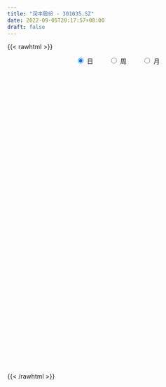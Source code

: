 ```yaml
---
title: "润丰股份 - 301035.SZ"
date: 2022-09-05T20:17:57+08:00
draft: false
---
```

{{< rawhtml >}}
    <div style="text-align: center">
        <label style="padding: 1rem;"><input style="margin-right: .5rem" type="radio" name="period" value="D" checked onclick="period_change(this)">日</label>
        <label style="padding: 1rem;"><input style="margin-right: .5rem" type="radio" name="period" value="W" onclick="period_change(this)">周</label>
        <label style="padding: 1rem;"><input style="margin-right: .5rem" type="radio" name="period" value="M" onclick="period_change(this)">月</label>
    </div>
    <div id="chart" style="height: 700px;"></div> 
    <script type="text/javascript">
        const D_v = [372147.17,253566.3,251085.51,222868.28,193772.85,147618.69,117625.25,89951.11,79572.27,71768.38,69999.12,76724.87,67877.12,76655.22,52174.1,36992.38,34908.65,38880.15,34139.58,31169.08,29699.72,32378.91,39063.15,27137.88,23203.77,28555.9,17904.84,20869.1,18859.39,22477.78,48294.6,31795.07,16415.26,37651.19,33213.1,23733.27,23030.84,26667.49,18337.22,21491.44,14403.81,12649.93,11018.18,9255.97,10807.02,10318.66,4472.82,8016.94,8536.22,4941.59,12951.04,5939.94,6922.7,6353.67,5131.56,5640.42,3877.84,3764.01,3981.0,6388.78,8222.79,6631.88,7905.49,3855.92,7848.1,5115.41,8702.61,9057.82,4841.0,8002.45,20796.16,14545.83,10899.94,10815.86,9969.52,16767.25,10014.93,12518.68,9661.71,12308.94,10622.36,9623.05,7991.89,6504.0,6747.0,6405.0,3321.0,12696.0,11969.88,10507.51,16402.29,10465.06,7338.29,5405.0,8158.08,14116.55,13001.86,9558.44,26556.1,11731.41,11787.06,15652.32,9608.78,15671.82,11324.38,9406.14,18184.04,13096.35,22314.13,12409.71,42612.3,44334.24,25052.22,24833.53,23821.51,15666.6,16082.6,8851.0,24212.01,16554.91,10899.21,13071.0,13162.84,9758.86,40809.51,20793.28,9481.97,12375.65,9777.75,12184.97,10763.46,8570.34,9197.57,10610.87,6383.58,6763.76,7590.84,18150.26,14770.56,7052.52,8933.19,8139.5,7800.22,5155.35,5294.65,8353.82,7947.71,7552.55,6131.2,3565.44,5964.99,8832.36,9918.06,9676.88,8180.13,7092.13,10550.72,11034.88,4909.39,6601.06,7493.08,13422.23,7954.59,7927.7,28282.38,25587.27,9649.25,20262.61,13537.68,11509.94,14594.43,22851.47,11161.95,17671.1,26312.05,17385.45,18319.93,16916.11,12544.52,14768.44,12072.25,13034.58,12864.85,18099.06,10480.46,7635.18,9502.85,16479.02,6721.83,7171.22,14183.0,15773.39,8573.26,15894.7,9498.1,8994.18,10399.74,6695.45,7217.7,6661.38,7148.02,15678.14,11479.95,7932.5,12541.27,7600.55,7855.6,5167.55,15206.85,14294.44,22118.96,20476.17,12887.97,10126.9,10084.6,12110.95,12830.84,14990.45,12593.55,9076.72,10396.06,8269.7,24931.34,15344.46,15317.63,12223.92,8462.49,10658.16,14377.29,7938.55,9474.34,8662.29,8250.36,11313.01,15560.3,15918.93,8966.9,8691.7,5194.17,4203.37,6949.01,4988.81,7106.79,4921.81,7447.06,8141.25,11648.67,7711.77,6882.15,5240.97,5387.97,4186.54,5978.8,4710.91,5104.61,5246.88,4776.15,12956.77,12735.12,10051.09,6502.13,6684.25,41930.45,38032.82,35328.99,19833.64,19661.64,16713.35,17168.23,24400.29]
const D_histogram = [0.0,-0.1538005698,-0.2373195283,0.0140349006,0.4301642463,0.7155402312,0.990440177,1.091496135,1.0394287202,0.9810916628,0.8730600388,0.9328361904,0.8812948505,1.1078431876,0.8810039605,0.7027908717,0.5634343029,0.4601969587,0.3833232584,0.2463578746,0.0987682925,0.0311653488,0.2379784231,0.2978051175,0.3357171143,0.3067248721,0.1970521307,-0.1008410469,-0.3476988645,-0.5264993542,-0.8907478761,-0.9493319992,-0.9157577713,-0.7468739204,-0.6866790914,-0.5991960185,-0.4512426267,-0.3046621072,-0.2814416553,-0.4854500294,-0.6184163167,-0.8267484964,-0.9042253639,-1.0116249568,-0.8241571627,-0.8388980766,-0.8079397441,-0.8298060477,-0.7081602008,-0.5945003433,-0.3589848127,-0.1939138687,-0.0754639597,0.0785650523,0.1962248813,0.2646905763,0.286004617,0.2874829139,0.2445251693,0.0541568071,0.0237574379,0.0064564188,-0.0636457096,-0.1521736166,-0.1323910362,-0.1590522718,-0.2009380971,-0.1635588513,-0.1476457463,-0.0850580986,0.2149336322,0.4311678232,0.5417430338,0.6505377486,0.6348824292,0.7071619942,0.775549824,0.7844534439,0.8150838003,0.6790936906,0.5616746365,0.4684288107,0.3143826725,0.1295868879,-0.0548794075,-0.1859480649,-0.296036944,-0.5218237829,-0.5020539673,-0.5133373069,-0.3897984551,-0.2141467658,-0.0853892343,-0.0838383749,-0.008746014,0.0657663687,0.1409646885,0.0783125391,0.3478172167,0.4174739231,0.4268280192,0.4581873802,0.3442977272,0.3315401209,0.2327499167,0.1733909611,0.3176000019,0.2154427545,0.3657833866,0.2744677202,0.9535459238,1.1753385881,1.2276723506,1.2218578582,1.2792253722,1.2477413161,1.0642850894,0.8272285464,0.8281320831,0.6520558101,0.3294000517,-0.047267504,-0.3722031463,-0.6915046025,-0.9506696731,-0.9866348065,-1.0074801325,-0.9427075218,-0.9901676858,-1.0974848565,-1.1231493707,-1.0382089534,-0.8630555776,-0.662185754,-0.540371878,-0.5453767664,-0.5224264889,-0.2656249506,-0.1693059506,-0.1029327719,0.0211982388,0.0683997733,0.1151690776,0.0185543902,-0.0824979368,-0.3186924846,-0.5824492971,-0.7187776579,-0.6841267499,-0.594258851,-0.5548252092,-0.6748025515,-0.6360647694,-0.4090836712,-0.0501927602,0.1876061858,0.5255139128,0.8166353677,0.9119764154,0.822646392,0.6790882194,0.8285215198,0.7874754301,0.731420229,0.672972649,0.3095072172,-0.0193820586,-0.11849976,-0.3068131539,-0.4523933153,-0.7507885743,-0.8914864482,-0.987752827,-0.8586960362,-0.4247406437,-0.1794783974,-0.2551099825,-0.3211943702,-0.6891668159,-1.0557413878,-0.9850022918,-0.8177634538,-0.5758837059,-0.0956474914,0.219296969,0.4404334477,0.599749374,0.7297441204,0.7665127753,0.7322401377,0.8188556485,0.6595753836,0.4972467595,0.3659107572,0.2089970644,0.0540119254,-0.2589652397,-0.4420970877,-0.5460002365,-0.5641970264,-0.4517682393,-0.1870250596,-0.071924296,0.0035022619,0.1860314532,0.3095498669,0.3742228395,0.3479916584,0.2666418065,0.1518486961,0.4480675441,0.3369637426,0.2059959982,0.1251335025,0.08664969,-0.1506429752,-0.272571675,-0.289652461,-0.1564980631,-0.0340818478,0.038250057,-0.0293498201,0.4207549341,0.535806946,0.5274139269,0.4696037956,0.2417431192,0.0884468931,-0.162165367,-0.3721979393,-0.5659972095,-0.6692493836,-0.6934941483,-0.8312929612,-0.908617011,-0.7415248099,-0.515098425,-0.3655627702,-0.2884572194,-0.3092736037,-0.2747976386,-0.2827894877,-0.1165865719,-0.0289762945,0.1471603973,0.1573403019,0.2744840936,0.4691350708,0.6245116742,0.6487005251,0.6670507982,0.6664957358,0.6328177182,0.5302005873,0.4153480997,0.2659919904,0.1737087076,0.3201122261,0.5005020174,0.5620468122,0.4533353082,0.2425760483,0.898601413,1.382452617,1.9538732238,2.3792084485,2.2755513114,2.0996791622,1.929564852,1.7586447755]
const D_fast = [0.0,-0.1922507123,-0.3350995528,-0.0802363987,0.4434340086,0.9076950512,1.4302050413,1.8041350331,2.0119247983,2.1988606566,2.3090940423,2.6020792415,2.7708616142,3.2743707482,3.2677825113,3.2652671404,3.2667691473,3.2785810428,3.297538157,3.2221622419,3.099264733,3.0394531265,3.3057608065,3.4400387803,3.5618800557,3.6095690315,3.5491593227,3.2260558834,2.8922733497,2.5818480215,1.9949125305,1.6989954077,1.5036301928,1.4857955635,1.3743206196,1.3120046879,1.347147423,1.4175624158,1.3704224538,1.0450515724,0.7574812059,0.3424619021,0.0389286937,-0.3213771385,-0.339948635,-0.5644140681,-0.7354406716,-0.9647584872,-1.0201526904,-1.0551179187,-0.9093485914,-0.7927561145,-0.6931721954,-0.5195019204,-0.3527858711,-0.2181475319,-0.1253323371,-0.0519833116,-0.0338097639,-0.2106389244,-0.2350989341,-0.2507858485,-0.3367994043,-0.4633707154,-0.476685894,-0.5431101976,-0.6352305471,-0.6387410142,-0.6597393458,-0.6184162227,-0.2646910838,0.0593350629,0.3053460319,0.5767751839,0.7198404718,0.9689105353,1.2311858211,1.4362028021,1.6706041085,1.7043874214,1.7273870264,1.7512484033,1.6757979333,1.5233988706,1.3252127233,1.1476570498,0.9635589346,0.60731615,0.5015724737,0.3619548074,0.3880440454,0.5101590433,0.6175692663,0.5981605319,0.6710663893,0.7620203642,0.8724598561,0.8293858415,1.1858448232,1.3598700104,1.4759311113,1.6218373173,1.5940220962,1.6641495201,1.6235467951,1.6075355798,1.831144621,1.7828480622,2.024634541,2.0019358046,2.9194004892,3.4350278005,3.7942796507,4.0939296228,4.4711034799,4.7515547528,4.8341697984,4.803920392,5.0118569495,4.9987946291,4.7584888836,4.3700044519,3.9520180231,3.4598404162,2.9630079274,2.6803840922,2.4076687332,2.2367644635,1.9417623779,1.5600739932,1.2536221363,1.0790103152,1.0383997966,1.0737231817,1.0604440882,0.9190950083,0.8114386635,1.0018339641,1.0558264764,1.0964664621,1.2258970326,1.2901985105,1.3657600842,1.2737839942,1.1521071831,0.8362395142,0.4268703774,0.1108476021,-0.0255331774,-0.0842299912,-0.1835026518,-0.4721806319,-0.5924590422,-0.4677488618,-0.1214061408,0.1632943516,0.6325805568,1.1278608536,1.4511960052,1.5675275798,1.5937414621,1.9503051424,2.1061279102,2.2329277664,2.3427233487,2.0566347211,1.7228999306,1.5941572893,1.3291406069,1.0704621166,0.5843697141,0.2208002282,-0.1224043574,-0.2080215756,0.1197486559,0.3201413028,0.1807322222,0.0343492419,-0.5059149078,-1.1364248267,-1.3119363036,-1.349138329,-1.2512295076,-0.794905166,-0.4251364633,-0.0938916227,0.2153616471,0.5277924237,0.7561892723,0.9049766691,1.196306092,1.2019196731,1.1639027388,1.1240444258,1.0193799991,0.8778978414,0.5001793664,0.2065232465,-0.0338799614,-0.1931260079,-0.1936392807,0.0243476341,0.1214673237,0.1977694472,0.4268065018,0.6277123821,0.7859410647,0.8467077981,0.8320183978,0.7551874615,1.1634231955,1.1365603297,1.0570915849,1.0075124647,0.9906910747,0.7157376657,0.5256660471,0.436172146,0.530202028,0.6440977814,0.7259922004,0.6510548683,1.206348356,1.4553521044,1.5788125671,1.6384033847,1.4709784881,1.3397939852,1.0486403834,0.7455583263,0.4102597536,0.1396952337,-0.057923068,-0.4035451213,-0.7080234238,-0.7263124252,-0.6286606465,-0.5705156843,-0.5655244384,-0.6636592236,-0.6978826681,-0.7765718891,-0.6395156163,-0.5591494126,-0.3462226215,-0.2967076413,-0.1109428262,0.2009919187,0.5124964406,0.6988604228,0.8839733955,1.050042267,1.174568679,1.2045016949,1.1934862322,1.1106281206,1.0617720147,1.2882035896,1.5937188852,1.7957753831,1.8003977061,1.6502824583,2.5309581763,3.3604225345,4.4203114473,5.4404487841,5.9056794749,6.2547271161,6.5670040189,6.8357451363]
const D_slow = [0.0,-0.0384501425,-0.0977800245,-0.0942712994,0.0132697622,0.19215482,0.4397648643,0.712638898,0.9724960781,1.2177689938,1.4360340035,1.6692430511,1.8895667637,2.1665275606,2.3867785508,2.5624762687,2.7033348444,2.8183840841,2.9142148987,2.9758043673,3.0004964405,3.0082877777,3.0677823834,3.1422336628,3.2261629414,3.3028441594,3.3521071921,3.3268969303,3.2399722142,3.1083473757,2.8856604066,2.6483274068,2.419387964,2.2326694839,2.0609997111,1.9112007064,1.7983900497,1.722224523,1.6518641091,1.5305016018,1.3758975226,1.1692103985,0.9431540575,0.6902478183,0.4842085277,0.2744840085,0.0724990725,-0.1349524395,-0.3119924896,-0.4606175755,-0.5503637786,-0.5988422458,-0.6177082357,-0.5980669727,-0.5490107524,-0.4828381083,-0.411336954,-0.3394662256,-0.2783349332,-0.2647957314,-0.258856372,-0.2572422673,-0.2731536947,-0.3111970988,-0.3442948579,-0.3840579258,-0.4342924501,-0.4751821629,-0.5120935995,-0.5333581241,-0.4796247161,-0.3718327603,-0.2363970018,-0.0737625647,0.0849580426,0.2617485412,0.4556359972,0.6517493581,0.8555203082,1.0252937309,1.16571239,1.2828195926,1.3614152608,1.3938119827,1.3800921309,1.3336051146,1.2595958786,1.1291399329,1.0036264411,0.8752921143,0.7778425006,0.7243058091,0.7029585006,0.6819989068,0.6798124033,0.6962539955,0.7314951676,0.7510733024,0.8380276066,0.9423960873,1.0491030921,1.1636499372,1.249724369,1.3326093992,1.3907968784,1.4341446187,1.5135446191,1.5674053077,1.6588511544,1.7274680845,1.9658545654,2.2596892124,2.5666073001,2.8720717646,3.1918781077,3.5038134367,3.769884709,3.9766918456,4.1837248664,4.3467388189,4.4290888319,4.4172719559,4.3242211693,4.1513450187,3.9136776004,3.6670188988,3.4151488657,3.1794719852,2.9319300638,2.6575588497,2.376771507,2.1172192686,1.9014553742,1.7359089357,1.6008159662,1.4644717746,1.3338651524,1.2674589147,1.2251324271,1.1993992341,1.2046987938,1.2217987371,1.2505910065,1.2552296041,1.2346051199,1.1549319987,1.0093196745,0.82962526,0.6585935725,0.5100288598,0.3713225575,0.2026219196,0.0436057272,-0.0586651906,-0.0712133806,-0.0243118342,0.107066644,0.3112254859,0.5392195898,0.7448811878,0.9146532427,1.1217836226,1.3186524801,1.5015075374,1.6697506996,1.7471275039,1.7422819893,1.7126570493,1.6359537608,1.522855432,1.3351582884,1.1122866764,0.8653484696,0.6506744606,0.5444892996,0.4996197003,0.4358422046,0.3555436121,0.1832519081,-0.0806834388,-0.3269340118,-0.5313748752,-0.6753458017,-0.6992576746,-0.6444334323,-0.5343250704,-0.3843877269,-0.2019516968,-0.010323503,0.1727365314,0.3774504436,0.5423442895,0.6666559793,0.7581336686,0.8103829347,0.8238859161,0.7591446061,0.6486203342,0.5121202751,0.3710710185,0.2581289587,0.2113726938,0.1933916197,0.1942671852,0.2407750485,0.3181625153,0.4117182251,0.4987161397,0.5653765914,0.6033387654,0.7153556514,0.7995965871,0.8510955866,0.8823789622,0.9040413847,0.8663806409,0.7982377222,0.7258246069,0.6867000911,0.6781796292,0.6877421434,0.6804046884,0.7855934219,0.9195451584,1.0513986402,1.1687995891,1.2292353689,1.2513470921,1.2108057504,1.1177562656,0.9762569632,0.8089446173,0.6355710802,0.4277478399,0.2005935872,0.0152123847,-0.1135622215,-0.2049529141,-0.277067219,-0.3543856199,-0.4230850295,-0.4937824015,-0.5229290444,-0.530173118,-0.4933830187,-0.4540479432,-0.3854269198,-0.2681431521,-0.1120152336,0.0501598977,0.2169225973,0.3835465312,0.5417509608,0.6743011076,0.7781381325,0.8446361301,0.888063307,0.9680913635,1.0932168679,1.2337285709,1.347062398,1.40770641,1.6323567633,1.9779699175,2.4664382235,3.0612403356,3.6301281634,4.155047954,4.637439167,5.0771003608]
const D_data = [['2021-07-28', 33.0, 38.26, 33.0, 52.0],['2021-07-29', 35.28, 35.85, 33.5, 36.66],['2021-07-30', 34.79, 35.92, 31.38, 36.98],['2021-08-02', 35.5, 40.47, 35.5, 41.29],['2021-08-03', 41.12, 44.52, 40.03, 45.97],['2021-08-04', 43.66, 45.26, 41.61, 46.85],['2021-08-05', 43.5, 47.38, 42.68, 49.41],['2021-08-06', 47.61, 47.14, 45.67, 49.8],['2021-08-09', 45.8, 46.33, 43.75, 47.2],['2021-08-10', 46.73, 46.92, 45.09, 48.54],['2021-08-11', 46.0, 46.78, 43.89, 47.08],['2021-08-12', 46.35, 49.7, 44.98, 50.42],['2021-08-13', 50.51, 49.31, 48.88, 52.78],['2021-08-16', 48.78, 54.36, 47.4, 56.88],['2021-08-17', 54.23, 49.8, 49.66, 54.8],['2021-08-18', 50.07, 50.3, 49.55, 52.29],['2021-08-19', 50.8, 50.81, 49.7, 52.8],['2021-08-20', 49.77, 51.41, 47.6, 51.41],['2021-08-23', 51.47, 52.0, 50.45, 52.89],['2021-08-24', 52.0, 51.34, 49.68, 52.2],['2021-08-25', 49.88, 51.0, 49.51, 52.33],['2021-08-26', 50.78, 51.9, 49.0, 51.98],['2021-08-27', 51.88, 56.26, 51.11, 57.5],['2021-08-30', 55.07, 55.8, 53.89, 56.69],['2021-08-31', 55.5, 56.5, 53.65, 56.6],['2021-09-01', 56.4, 56.41, 54.71, 59.8],['2021-09-02', 55.05, 55.7, 54.15, 56.72],['2021-09-03', 55.99, 52.75, 51.88, 56.15],['2021-09-06', 52.95, 52.2, 51.3, 53.4],['2021-09-07', 52.21, 52.0, 51.95, 53.55],['2021-09-08', 51.94, 48.06, 46.3, 51.99],['2021-09-09', 47.97, 50.4, 47.97, 51.47],['2021-09-10', 50.65, 51.1, 49.14, 51.6],['2021-09-13', 51.98, 53.01, 49.47, 54.05],['2021-09-14', 52.31, 52.0, 50.99, 54.5],['2021-09-15', 50.79, 52.51, 49.58, 52.99],['2021-09-16', 52.98, 53.75, 51.68, 53.9],['2021-09-17', 53.1, 54.48, 53.1, 57.08],['2021-09-22', 55.55, 53.4, 52.28, 55.88],['2021-09-23', 52.0, 49.98, 49.84, 53.76],['2021-09-24', 49.1, 49.72, 48.0, 50.7],['2021-09-27', 48.99, 47.45, 46.81, 49.87],['2021-09-28', 47.45, 47.77, 46.11, 47.98],['2021-09-29', 47.0, 46.24, 46.03, 47.88],['2021-09-30', 46.5, 49.5, 46.2, 49.5],['2021-10-08', 48.7, 46.82, 46.3, 49.3],['2021-10-11', 46.75, 46.8, 46.75, 47.79],['2021-10-12', 46.33, 45.5, 44.07, 46.64],['2021-10-13', 44.94, 46.92, 44.5, 47.01],['2021-10-14', 46.66, 46.88, 46.66, 47.3],['2021-10-15', 47.1, 48.9, 46.2, 49.47],['2021-10-18', 49.0, 48.8, 47.88, 49.6],['2021-10-19', 48.79, 48.79, 47.12, 49.36],['2021-10-20', 48.77, 49.89, 47.71, 49.92],['2021-10-21', 50.24, 50.2, 49.15, 50.3],['2021-10-22', 49.5, 50.2, 49.22, 50.97],['2021-10-25', 49.6, 50.01, 49.04, 50.35],['2021-10-26', 50.03, 50.0, 49.35, 50.29],['2021-10-27', 50.0, 49.5, 49.08, 50.0],['2021-10-28', 49.52, 47.1, 47.1, 50.0],['2021-10-29', 46.95, 48.5, 46.7, 48.5],['2021-11-01', 49.38, 48.51, 47.52, 49.38],['2021-11-02', 48.51, 47.55, 47.02, 49.26],['2021-11-03', 46.23, 46.76, 46.13, 47.54],['2021-11-04', 46.76, 47.77, 46.12, 48.73],['2021-11-05', 47.77, 47.0, 46.7, 47.77],['2021-11-08', 47.01, 46.42, 45.88, 47.11],['2021-11-09', 46.51, 47.19, 46.35, 48.38],['2021-11-10', 47.57, 46.87, 46.61, 47.57],['2021-11-11', 46.52, 47.5, 46.51, 47.7],['2021-11-12', 47.51, 51.44, 47.5, 52.85],['2021-11-15', 51.35, 51.99, 50.82, 52.49],['2021-11-16', 52.0, 51.9, 51.26, 52.86],['2021-11-17', 52.04, 52.93, 51.75, 53.0],['2021-11-18', 52.99, 52.14, 52.0, 53.34],['2021-11-19', 52.0, 53.96, 51.4, 54.1],['2021-11-22', 54.0, 54.94, 53.4, 55.15],['2021-11-23', 55.55, 55.11, 53.8, 56.93],['2021-11-24', 54.96, 56.24, 54.16, 56.69],['2021-11-25', 56.66, 54.6, 54.0, 56.89],['2021-11-26', 54.58, 54.8, 54.38, 55.66],['2021-11-29', 53.27, 55.12, 53.27, 56.0],['2021-11-30', 55.37, 54.19, 53.8, 55.9],['2021-12-01', 54.19, 53.26, 53.16, 54.49],['2021-12-02', 53.25, 52.49, 51.52, 53.5],['2021-12-03', 52.5, 52.4, 52.0, 53.82],['2021-12-06', 53.0, 52.0, 51.38, 53.09],['2021-12-07', 52.49, 49.48, 49.36, 52.99],['2021-12-08', 49.98, 51.74, 49.98, 52.0],['2021-12-09', 51.37, 51.1, 50.62, 52.86],['2021-12-10', 51.08, 52.85, 50.45, 53.3],['2021-12-13', 52.85, 54.18, 52.0, 54.18],['2021-12-14', 54.01, 54.4, 53.31, 54.53],['2021-12-15', 54.0, 53.19, 53.03, 54.27],['2021-12-16', 54.0, 54.38, 53.29, 55.44],['2021-12-17', 55.0, 54.9, 54.1, 57.9],['2021-12-20', 53.77, 55.5, 53.34, 57.35],['2021-12-21', 55.42, 54.0, 53.49, 56.3],['2021-12-22', 53.8, 59.01, 53.79, 60.0],['2021-12-23', 59.58, 57.86, 57.0, 60.22],['2021-12-24', 58.13, 57.8, 56.08, 58.81],['2021-12-27', 58.13, 58.7, 56.36, 59.99],['2021-12-28', 58.73, 57.15, 56.72, 58.73],['2021-12-29', 56.98, 58.53, 56.23, 59.99],['2021-12-30', 58.0, 57.57, 57.2, 59.46],['2021-12-31', 57.97, 58.0, 56.3, 58.88],['2022-01-04', 58.76, 61.19, 57.25, 61.8],['2022-01-05', 61.22, 58.65, 58.21, 61.5],['2022-01-06', 58.06, 62.41, 56.0, 64.98],['2022-01-07', 62.58, 60.04, 59.55, 62.58],['2022-01-10', 72.05, 72.05, 68.5, 72.05],['2022-01-11', 72.77, 69.92, 67.82, 74.99],['2022-01-12', 67.82, 69.85, 66.99, 70.71],['2022-01-13', 68.8, 70.62, 67.5, 72.5],['2022-01-14', 69.8, 72.99, 68.68, 74.0],['2022-01-17', 72.55, 73.44, 70.3, 73.44],['2022-01-18', 72.1, 72.4, 68.85, 73.64],['2022-01-19', 72.3, 71.9, 70.23, 72.58],['2022-01-20', 72.0, 75.49, 70.58, 77.6],['2022-01-21', 75.0, 74.0, 72.3, 77.18],['2022-01-24', 72.52, 71.83, 70.6, 74.5],['2022-01-25', 70.98, 70.0, 68.8, 72.96],['2022-01-26', 70.01, 69.2, 67.0, 71.3],['2022-01-27', 68.3, 67.7, 67.7, 70.66],['2022-01-28', 64.3, 66.8, 62.25, 68.4],['2022-02-07', 68.13, 68.56, 65.8, 69.08],['2022-02-08', 68.56, 68.3, 66.6, 68.85],['2022-02-09', 68.79, 69.18, 67.41, 70.03],['2022-02-10', 68.95, 67.48, 66.8, 68.95],['2022-02-11', 67.0, 65.87, 65.18, 68.78],['2022-02-14', 63.86, 66.0, 63.86, 68.29],['2022-02-15', 65.63, 67.0, 65.63, 67.88],['2022-02-16', 67.2, 68.36, 66.86, 69.2],['2022-02-17', 68.5, 69.35, 67.67, 71.38],['2022-02-18', 68.68, 68.99, 67.8, 69.35],['2022-02-21', 68.42, 67.5, 66.81, 68.96],['2022-02-22', 67.15, 67.67, 65.51, 67.96],['2022-02-23', 67.66, 71.23, 67.58, 72.45],['2022-02-24', 71.0, 70.18, 68.27, 73.32],['2022-02-25', 71.33, 70.31, 69.18, 71.6],['2022-02-28', 70.32, 71.69, 68.52, 72.73],['2022-03-01', 71.5, 71.4, 69.88, 71.87],['2022-03-02', 71.1, 71.9, 69.69, 72.97],['2022-03-03', 71.59, 70.2, 70.2, 72.19],['2022-03-04', 69.51, 69.76, 69.11, 71.39],['2022-03-07', 69.32, 67.16, 66.3, 69.97],['2022-03-08', 67.13, 65.25, 64.51, 68.39],['2022-03-09', 65.0, 65.37, 62.01, 66.25],['2022-03-10', 65.84, 66.78, 65.56, 68.28],['2022-03-11', 66.03, 67.38, 65.09, 67.5],['2022-03-14', 66.46, 66.7, 65.49, 67.33],['2022-03-15', 66.0, 64.03, 63.99, 66.51],['2022-03-16', 65.16, 65.29, 61.07, 65.85],['2022-03-17', 65.65, 67.95, 65.14, 68.92],['2022-03-18', 67.92, 71.0, 66.69, 71.0],['2022-03-21', 71.03, 71.15, 69.34, 71.5],['2022-03-22', 70.8, 74.26, 70.16, 74.45],['2022-03-23', 73.92, 75.95, 73.3, 76.25],['2022-03-24', 75.72, 75.3, 74.36, 76.3],['2022-03-25', 75.58, 73.79, 73.3, 76.8],['2022-03-28', 73.79, 73.2, 71.5, 73.98],['2022-03-29', 73.22, 77.64, 73.22, 81.85],['2022-03-30', 77.0, 76.37, 75.74, 78.03],['2022-03-31', 77.52, 76.73, 75.0, 79.27],['2022-04-01', 85.0, 77.18, 75.31, 85.0],['2022-04-06', 75.42, 72.85, 69.21, 75.42],['2022-04-07', 71.05, 71.77, 70.28, 72.5],['2022-04-08', 71.34, 73.68, 71.34, 76.47],['2022-04-11', 73.16, 71.85, 70.6, 74.47],['2022-04-12', 71.35, 71.4, 70.4, 73.35],['2022-04-13', 71.38, 68.0, 67.4, 71.95],['2022-04-14', 67.54, 68.3, 64.33, 68.58],['2022-04-15', 67.5, 67.6, 66.01, 69.45],['2022-04-18', 67.59, 69.88, 64.73, 71.9],['2022-04-19', 71.19, 74.8, 70.91, 77.07],['2022-04-20', 73.8, 74.11, 72.85, 77.04],['2022-04-21', 73.14, 70.44, 69.65, 75.08],['2022-04-22', 70.61, 70.0, 67.36, 71.0],['2022-04-25', 64.13, 64.67, 64.13, 68.88],['2022-04-26', 64.03, 62.0, 61.2, 65.24],['2022-04-27', 61.28, 65.83, 60.6, 66.2],['2022-04-28', 65.2, 66.9, 64.96, 68.59],['2022-04-29', 67.04, 68.3, 65.84, 69.9],['2022-05-05', 68.3, 72.88, 66.8, 73.55],['2022-05-06', 70.8, 72.92, 70.56, 75.0],['2022-05-09', 72.5, 73.38, 72.03, 74.49],['2022-05-10', 72.52, 73.99, 71.84, 74.21],['2022-05-11', 73.7, 74.9, 72.81, 76.8],['2022-05-12', 74.83, 74.77, 73.72, 75.55],['2022-05-13', 74.08, 74.5, 73.8, 76.53],['2022-05-16', 73.69, 76.82, 73.68, 78.32],['2022-05-17', 76.95, 74.2, 73.38, 78.95],['2022-05-18', 74.98, 73.84, 72.69, 75.33],['2022-05-19', 72.51, 73.88, 71.6, 73.88],['2022-05-20', 74.0, 73.12, 71.95, 74.0],['2022-05-23', 71.9, 72.52, 71.17, 73.4],['2022-05-24', 72.98, 69.3, 68.88, 74.5],['2022-05-25', 68.99, 69.4, 67.61, 70.32],['2022-05-26', 69.4, 69.3, 66.67, 69.66],['2022-05-27', 68.86, 69.66, 67.66, 70.0],['2022-05-30', 69.66, 71.19, 68.53, 71.71],['2022-05-31', 71.19, 73.9, 70.47, 75.57],['2022-06-01', 74.18, 72.98, 72.88, 75.59],['2022-06-02', 72.99, 73.0, 71.71, 73.45],['2022-06-06', 73.0, 75.15, 72.9, 75.5],['2022-06-07', 75.2, 75.48, 73.78, 75.89],['2022-06-08', 75.08, 75.58, 74.05, 76.13],['2022-06-09', 75.0, 74.9, 74.11, 75.97],['2022-06-10', 74.8, 74.24, 73.0, 75.95],['2022-06-13', 73.99, 73.54, 71.93, 74.55],['2022-06-14', 72.99, 79.52, 72.94, 79.69],['2022-06-15', 81.46, 75.34, 75.27, 81.99],['2022-06-16', 75.19, 74.77, 73.8, 76.26],['2022-06-17', 74.28, 75.08, 73.7, 76.08],['2022-06-20', 75.08, 75.5, 73.7, 75.68],['2022-06-21', 74.75, 72.36, 71.49, 75.2],['2022-06-22', 72.26, 72.78, 70.2, 72.79],['2022-06-23', 72.5, 73.6, 70.0, 73.87],['2022-06-24', 73.62, 75.72, 72.8, 76.23],['2022-06-27', 76.01, 76.3, 75.02, 77.5],['2022-06-28', 76.2, 76.3, 74.68, 77.2],['2022-06-29', 75.79, 74.66, 73.73, 76.3],['2022-06-30', 74.44, 82.45, 74.44, 83.57],['2022-07-01', 83.11, 80.29, 78.22, 83.11],['2022-07-04', 80.18, 79.6, 78.18, 80.5],['2022-07-05', 80.31, 79.36, 78.3, 81.26],['2022-07-06', 79.13, 76.91, 76.17, 79.5],['2022-07-07', 76.93, 77.12, 76.38, 78.85],['2022-07-08', 77.14, 74.95, 74.0, 77.5],['2022-07-11', 74.49, 74.16, 72.98, 74.49],['2022-07-12', 74.06, 73.04, 72.2, 74.37],['2022-07-13', 73.01, 73.0, 71.6, 73.38],['2022-07-14', 72.78, 73.2, 71.7, 73.7],['2022-07-15', 72.96, 70.8, 70.4, 73.75],['2022-07-18', 70.7, 70.32, 68.12, 71.3],['2022-07-19', 71.05, 72.98, 70.01, 73.64],['2022-07-20', 72.83, 74.28, 72.25, 74.68],['2022-07-21', 74.65, 73.96, 71.87, 74.65],['2022-07-22', 73.22, 73.37, 72.17, 73.88],['2022-07-25', 73.26, 72.01, 71.79, 73.68],['2022-07-26', 72.01, 72.45, 69.76, 72.98],['2022-07-27', 72.4, 71.7, 71.4, 73.19],['2022-07-28', 71.5, 74.08, 71.5, 74.65],['2022-07-29', 73.99, 73.65, 73.1, 75.45],['2022-08-01', 74.06, 75.45, 72.43, 75.56],['2022-08-02', 75.3, 73.93, 71.04, 75.31],['2022-08-03', 73.21, 75.73, 73.21, 77.46],['2022-08-04', 77.17, 77.8, 74.88, 77.8],['2022-08-05', 77.59, 78.67, 76.2, 78.99],['2022-08-08', 78.52, 78.02, 77.51, 79.88],['2022-08-09', 78.27, 78.61, 77.17, 79.17],['2022-08-10', 78.66, 79.0, 78.0, 80.18],['2022-08-11', 78.98, 79.08, 77.52, 79.85],['2022-08-12', 78.95, 78.4, 77.7, 79.78],['2022-08-15', 78.4, 78.14, 77.83, 78.8],['2022-08-16', 78.05, 77.38, 76.77, 78.68],['2022-08-17', 77.77, 77.74, 75.8, 77.9],['2022-08-18', 77.3, 81.21, 76.23, 83.38],['2022-08-19', 81.3, 83.0, 79.09, 83.0],['2022-08-22', 82.86, 82.76, 79.5, 83.88],['2022-08-23', 82.01, 81.09, 80.6, 82.48],['2022-08-24', 81.8, 79.42, 78.66, 81.8],['2022-08-25', 83.55, 92.17, 83.55, 95.15],['2022-08-26', 92.39, 94.28, 91.0, 99.7],['2022-08-29', 93.11, 99.9, 92.39, 103.0],['2022-08-30', 100.7, 102.91, 97.33, 105.0],['2022-08-31', 99.16, 99.5, 97.0, 101.0],['2022-09-01', 99.56, 100.15, 97.32, 100.66],['2022-09-02', 100.5, 101.53, 95.8, 102.5],['2022-09-05', 101.39, 102.77, 98.0, 104.58]]
const W_v = [876798.98,771836.1800000001,365941.76,239610.5,166450.44,117671.49,137842.1,144295.89,54232.47,43731.1,10318.66,38918.61,29988.29,26234.42,31356.8,51400.04,62998.4,55126.62,37270.94,54896.68,45482.98,72634.87,61663.44,66004.23,160653.8,81367.12,87701.42,64613.62,45525.82,54327.94,35322.91,33550.72,42572.42,40188.18,65079.98,55499.13,73655.47,96604.64,65284.64,28579.52,47510.1,63922.45,39968.45,42238.61,48371.82,79904.44,62610.39,68018.28,61039.49,45638.55,54332.0,28169.79,41830.9,25505.19,40819.53,103200.74,108705.85,24400.29]
const W_histogram = [0.0,0.716034188,1.2641471936,1.6709289821,2.1394931186,2.0838263205,1.8164512671,1.7472606121,1.2824570431,0.8808659498,0.3809481557,0.1485114291,0.0457951056,-0.1617877908,-0.411084905,-0.2934452475,-0.0738446889,0.0911057948,0.0061788141,-0.0490482486,0.0194551688,0.2161200637,0.3100043174,0.4512640275,1.3100348787,1.8085408852,1.5270423074,1.1680649018,1.035142739,0.9336445278,0.7356959486,0.3692078142,0.2983587491,0.3628758691,0.5463193283,0.3537382277,-0.2298881763,-0.4863217893,-0.7847786219,-0.6888128895,-0.543097171,-0.5615002404,-0.8132660353,-0.7622873748,-0.6565064273,-0.5459524347,-0.4497214095,-0.1156839074,-0.2822740918,-0.677328699,-0.7644724949,-0.7984556005,-0.4930215964,-0.3273306245,0.0536244032,0.975712252,1.9292252702,2.4645089934]
const W_fast = [0.0,0.895042735,1.759192539,2.583706573,3.5871439892,4.0524337712,4.2391715346,4.6067960326,4.4626067244,4.2812321186,3.8765513633,3.681242494,3.5899749469,3.3419451029,2.9898767624,3.034155108,3.2352944943,3.4230214267,3.3396391495,3.2721500247,3.3455172343,3.5962121451,3.7675974781,4.0216731951,5.2079527661,6.1585939938,6.2588559929,6.1918948127,6.3177583346,6.4496712554,6.4356466634,6.1614604826,6.1652011046,6.320437192,6.6404604833,6.5363139396,5.8952154916,5.5172014312,5.0225499431,4.9463124531,4.9562538788,4.7974757494,4.3423934457,4.2028002625,4.1444546032,4.1185204871,4.1023211599,4.4074376852,4.1702789778,3.6058921959,3.3276302762,3.0940332705,3.2762118755,3.3600701913,3.7544313198,4.9204472316,6.3562665673,7.5076775389]
const W_slow = [0.0,0.179008547,0.4950453454,0.9127775909,1.4476508706,1.9686074507,2.4227202675,2.8595354205,3.1801496813,3.4003661687,3.4956032077,3.5327310649,3.5441798413,3.5037328936,3.4009616674,3.3276003555,3.3091391833,3.331915632,3.3334603355,3.3211982733,3.3260620655,3.3800920814,3.4575931608,3.5704091676,3.8979178873,4.3500531086,4.7318136855,5.0238299109,5.2826155957,5.5160267276,5.6999507148,5.7922526683,5.8668423556,5.9575613229,6.0941411549,6.1825757119,6.1251036678,6.0035232205,5.807328565,5.6351253426,5.4993510499,5.3589759898,5.155659481,4.9650876373,4.8009610305,4.6644729218,4.5520425694,4.5231215926,4.4525530696,4.2832208949,4.0921027711,3.892488871,3.7692334719,3.6874008158,3.7008069166,3.9447349796,4.4270412971,5.0431685455]
const W_data = [['2021-07-30', 33.0, 35.92, 31.38, 52.0],['2021-08-06', 35.5, 47.14, 35.5, 49.8],['2021-08-13', 45.8, 49.31, 43.75, 52.78],['2021-08-20', 48.78, 51.41, 47.4, 56.88],['2021-08-27', 51.47, 56.26, 49.0, 57.5],['2021-09-03', 55.07, 52.75, 51.88, 59.8],['2021-09-10', 52.95, 51.1, 46.3, 53.55],['2021-09-17', 51.98, 54.48, 49.47, 57.08],['2021-09-24', 55.55, 49.72, 48.0, 55.88],['2021-09-30', 48.99, 49.5, 46.03, 49.87],['2021-10-08', 48.7, 46.82, 46.3, 49.3],['2021-10-15', 46.75, 48.9, 44.07, 49.47],['2021-10-22', 49.0, 50.2, 47.12, 50.97],['2021-10-29', 49.6, 48.5, 46.7, 50.35],['2021-11-05', 49.38, 47.0, 46.12, 49.38],['2021-11-12', 47.01, 51.44, 45.88, 52.85],['2021-11-19', 51.35, 53.96, 50.82, 54.1],['2021-11-26', 54.0, 54.8, 53.4, 56.93],['2021-12-03', 53.27, 52.4, 51.52, 56.0],['2021-12-10', 53.0, 52.85, 49.36, 53.3],['2021-12-17', 52.85, 54.9, 52.0, 57.9],['2021-12-24', 53.77, 57.8, 53.34, 60.22],['2021-12-31', 58.13, 58.0, 56.23, 59.99],['2022-01-07', 58.76, 60.04, 56.0, 64.98],['2022-01-14', 72.05, 72.99, 66.99, 74.99],['2022-01-21', 72.55, 74.0, 68.85, 77.6],['2022-01-28', 72.52, 66.8, 62.25, 74.5],['2022-02-11', 68.13, 65.87, 65.18, 70.03],['2022-02-18', 63.86, 68.99, 63.86, 71.38],['2022-02-25', 68.42, 70.31, 65.51, 73.32],['2022-03-04', 70.32, 69.76, 68.52, 72.97],['2022-03-11', 69.32, 67.38, 62.01, 69.97],['2022-03-18', 66.46, 71.0, 61.07, 71.0],['2022-03-25', 71.03, 73.79, 69.34, 76.8],['2022-04-01', 73.79, 77.18, 71.5, 85.0],['2022-04-08', 75.42, 73.68, 69.21, 76.47],['2022-04-15', 73.16, 67.6, 64.33, 74.47],['2022-04-22', 67.59, 70.0, 64.73, 77.07],['2022-04-29', 64.13, 68.3, 60.6, 69.9],['2022-05-06', 68.3, 72.92, 66.8, 75.0],['2022-05-13', 72.5, 74.5, 71.84, 76.8],['2022-05-20', 73.69, 73.12, 71.6, 78.95],['2022-05-27', 71.9, 69.66, 66.67, 74.5],['2022-06-02', 69.66, 73.0, 68.53, 75.59],['2022-06-10', 73.0, 74.24, 72.9, 76.13],['2022-06-17', 73.99, 75.08, 71.93, 81.99],['2022-06-24', 75.08, 75.72, 70.0, 76.23],['2022-07-01', 76.01, 80.29, 73.73, 83.57],['2022-07-08', 80.18, 74.95, 74.0, 81.26],['2022-07-15', 74.49, 70.8, 70.4, 74.49],['2022-07-22', 70.7, 73.37, 68.12, 74.68],['2022-07-29', 73.26, 73.65, 69.76, 75.45],['2022-08-05', 74.06, 78.67, 71.04, 78.99],['2022-08-12', 78.52, 78.4, 77.17, 80.18],['2022-08-19', 78.4, 83.0, 75.8, 83.38],['2022-08-26', 82.86, 94.28, 78.66, 99.7],['2022-09-02', 93.11, 101.53, 92.39, 105.0],['2022-09-09', 101.39, 102.77, 98.0, 104.58]]
const M_v = [876798.98,1594180.5299999996,447431.4,105459.98,218496.8,254333.97,395726.5700000001,173400.57,179498.64,319326.26,202806.68,262972.92,204524.29,286180.6300000001,58281.87]
const M_histogram = [0.0,1.3133675214,1.6179948669,1.6536125893,1.941924405,2.2491029545,2.8653279821,3.386896093,3.8236468484,3.3160017361,3.1308431702,3.3386455252,2.6670089141,3.684568696,4.2581411603]
const M_fast = [0.0,1.6417094017,2.350835464,2.7998563337,3.5736492506,4.4431035388,5.7756605619,7.1439526961,8.5366151636,8.8579704853,9.4555227119,10.4979864483,10.4931020657,12.4318040216,14.069911776]
const M_slow = [0.0,0.3283418803,0.7328405971,1.1462437444,1.6317248457,2.1940005843,2.9103325798,3.7570566031,4.7129683152,5.5419687492,6.3246795417,7.159340923,7.8260931516,8.7472353256,9.8117706157]
const M_data = [['2021-07-30', 33.0, 35.92, 31.38, 52.0],['2021-08-31', 35.5, 56.5, 35.5, 57.5],['2021-09-30', 56.4, 49.5, 46.03, 59.8],['2021-10-29', 48.7, 48.5, 44.07, 50.97],['2021-11-30', 49.38, 54.19, 45.88, 56.93],['2021-12-31', 54.19, 58.0, 49.36, 60.22],['2022-01-28', 58.76, 66.8, 56.0, 77.6],['2022-02-28', 68.13, 71.69, 63.86, 73.32],['2022-03-31', 71.5, 76.73, 61.07, 81.85],['2022-04-29', 85.0, 68.3, 60.6, 85.0],['2022-05-31', 68.3, 73.9, 66.67, 78.95],['2022-06-30', 74.18, 82.45, 70.0, 83.57],['2022-07-29', 83.11, 73.65, 68.12, 83.11],['2022-08-31', 74.06, 99.5, 71.04, 105.0],['2022-09-30', 99.56, 102.77, 95.8, 104.58]]
        const D_a = [null,null,null,null,null,null,null,null,null,null,null,null,null,56.88,null,null,null,null,null,null,null,49.0,null,null,null,59.8,null,null,null,null,46.3,null,null,null,null,null,null,57.08,null,null,null,null,null,null,null,null,null,44.07,null,null,null,null,null,null,null,50.97,null,null,null,null,null,null,null,null,null,null,45.88,null,null,null,null,null,null,null,null,null,null,56.93,null,null,null,null,null,null,null,null,null,49.36,null,null,null,null,null,null,null,null,null,null,null,null,null,null,null,null,null,null,null,null,null,null,null,74.99,null,null,null,null,null,null,null,null,null,null,null,null,62.25,null,null,null,null,null,null,null,null,null,null,null,null,null,73.32,null,null,null,null,null,null,null,null,null,null,null,null,null,61.07,null,null,null,null,null,null,null,null,null,null,null,85.0,null,null,null,null,null,null,null,null,null,null,null,null,null,null,null,60.6,null,null,null,null,null,null,null,null,null,null,78.95,null,null,null,null,null,null,66.67,null,null,null,null,null,null,null,null,null,null,null,null,81.99,null,null,null,null,null,70.0,null,null,null,null,83.57,null,null,null,null,null,null,null,null,null,null,null,68.12,null,null,null,null,null,null,null,null,null,null,null,null,null,null,null,null,80.18,null,null,null,null,75.8,null,null,null,null,null,null,null,null,105.0,null,null,null,null]
const W_a = [null,null,null,null,null,59.8,null,null,null,null,null,44.07,null,null,null,null,null,null,null,null,null,null,null,null,null,77.6,null,null,null,null,null,null,61.07,null,null,null,null,null,null,null,null,null,null,null,null,null,null,83.57,null,null,null,null,null,null,null,null,null,null]
const M_a = [null,null,null,null,null,null,null,null,null,85.0,null,null,null,null,null]
        const D_b = [[{ coord: ['2021-08-16', 56.88] }, { coord: ['2021-12-07', 49.0] }],[{ coord: ['2022-01-11', 73.32] }, { coord: ['2022-07-18', 62.25] }]]
const W_b = []
const M_b = []
    </script>
{{< /rawhtml >}}